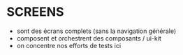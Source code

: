 # SCREENS

- sont des écrans complets (sans la navigation générale)
- composent et orchestrent des composants / ui-kit
- on concentre nos efforts de tests ici

